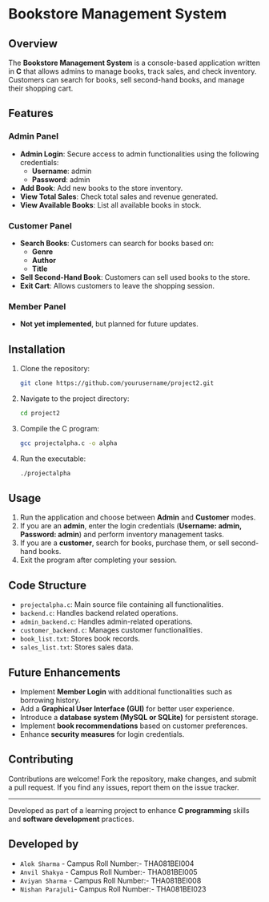 # Bookstore Management System

## Overview

The **Bookstore Management System** is a console-based application written in **C** that allows admins to manage books, track sales, and check inventory. Customers can search for books, sell second-hand books, and manage their shopping cart.

## Features

### Admin Panel

- **Admin Login**: Secure access to admin functionalities using the following credentials:
  - **Username**: admin  
  - **Password**: admin  
- **Add Book**: Add new books to the store inventory.
- **View Total Sales**: Check total sales and revenue generated.
- **View Available Books**: List all available books in stock.

### Customer Panel

- **Search Books**: Customers can search for books based on:
  - **Genre**
  - **Author**
  - **Title**
- **Sell Second-Hand Book**: Customers can sell used books to the store.
- **Exit Cart**: Allows customers to leave the shopping session.

### Member Panel

- **Not yet implemented**, but planned for future updates.

## Installation

1. Clone the repository:
   ```bash
   git clone https://github.com/yourusername/project2.git
   ```
2. Navigate to the project directory:
   ```bash
   cd project2
   ```
3. Compile the C program:
   ```bash
   gcc projectalpha.c -o alpha
   ```
4. Run the executable:
   ```bash
   ./projectalpha
   ```

## Usage

1. Run the application and choose between **Admin** and **Customer** modes.
2. If you are an **admin**, enter the login credentials (**Username: admin, Password: admin**) and perform inventory management tasks.
3. If you are a **customer**, search for books, purchase them, or sell second-hand books.
4. Exit the program after completing your session.

## Code Structure

- `projectalpha.c`: Main source file containing all functionalities.
- `backend.c`: Handles backend related  operations.
- `admin_backend.c`: Handles admin-related operations.
- `customer_backend.c`: Manages customer functionalities.
- `book_list.txt`: Stores book records.
- `sales_list.txt`: Stores  sales data.

## Future Enhancements

- Implement **Member Login** with additional functionalities such as borrowing history.
- Add a **Graphical User Interface (GUI)** for better user experience.
- Introduce a **database system (MySQL or SQLite)** for persistent storage.
- Implement **book recommendations** based on customer preferences.
- Enhance **security measures** for login credentials.

## Contributing

Contributions are welcome! Fork the repository, make changes, and submit a pull request. If you find any issues, report them on the issue tracker.

---
Developed as part of a learning project to enhance **C programming** skills and **software development** practices.

## Developed by

- `Alok Sharma`    -    Campus Roll Number:- THA081BEI004
- `Anvil Shakya`   -    Campus Roll Number:- THA081BEI005
- `Aviyan Sharma`  -    Campus Roll Number:- THA081BEI008
- `Nishan Parajuli`-    Campus Roll Number:- THA081BEI023



